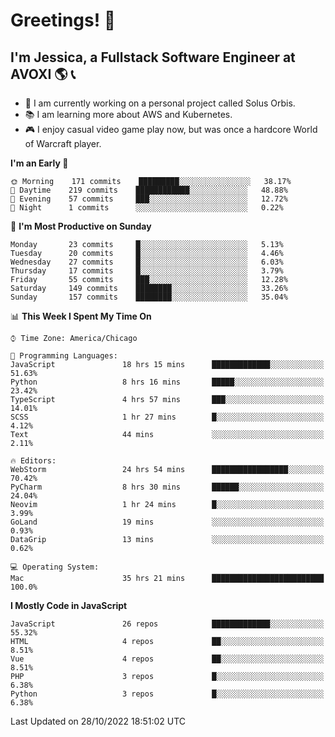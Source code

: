 # Greetings! 🧠

## I'm Jessica, a Fullstack Software Engineer at AVOXI 🌎 📞

- 🌟 I am currently working on a personal project called Solus Orbis.
- 📚 I am learning more about AWS and Kubernetes.
- 🎮 I enjoy casual video game play now, but was once a hardcore World of Warcraft player.

<!--START_SECTION:waka-->
**I'm an Early 🐤** 

```text
🌞 Morning    171 commits    █████████░░░░░░░░░░░░░░░░   38.17% 
🌆 Daytime    219 commits    ████████████░░░░░░░░░░░░░   48.88% 
🌃 Evening    57 commits     ███░░░░░░░░░░░░░░░░░░░░░░   12.72% 
🌙 Night      1 commits      ░░░░░░░░░░░░░░░░░░░░░░░░░   0.22%

```
📅 **I'm Most Productive on Sunday** 

```text
Monday       23 commits     █░░░░░░░░░░░░░░░░░░░░░░░░   5.13% 
Tuesday      20 commits     █░░░░░░░░░░░░░░░░░░░░░░░░   4.46% 
Wednesday    27 commits     █░░░░░░░░░░░░░░░░░░░░░░░░   6.03% 
Thursday     17 commits     █░░░░░░░░░░░░░░░░░░░░░░░░   3.79% 
Friday       55 commits     ███░░░░░░░░░░░░░░░░░░░░░░   12.28% 
Saturday     149 commits    ████████░░░░░░░░░░░░░░░░░   33.26% 
Sunday       157 commits    ████████░░░░░░░░░░░░░░░░░   35.04%

```


📊 **This Week I Spent My Time On** 

```text
⌚︎ Time Zone: America/Chicago

💬 Programming Languages: 
JavaScript               18 hrs 15 mins      █████████████░░░░░░░░░░░░   51.63% 
Python                   8 hrs 16 mins       █████░░░░░░░░░░░░░░░░░░░░   23.42% 
TypeScript               4 hrs 57 mins       ███░░░░░░░░░░░░░░░░░░░░░░   14.01% 
SCSS                     1 hr 27 mins        █░░░░░░░░░░░░░░░░░░░░░░░░   4.12% 
Text                     44 mins             ░░░░░░░░░░░░░░░░░░░░░░░░░   2.11%

🔥 Editors: 
WebStorm                 24 hrs 54 mins      █████████████████░░░░░░░░   70.42% 
PyCharm                  8 hrs 30 mins       ██████░░░░░░░░░░░░░░░░░░░   24.04% 
Neovim                   1 hr 24 mins        █░░░░░░░░░░░░░░░░░░░░░░░░   3.99% 
GoLand                   19 mins             ░░░░░░░░░░░░░░░░░░░░░░░░░   0.93% 
DataGrip                 13 mins             ░░░░░░░░░░░░░░░░░░░░░░░░░   0.62%

💻 Operating System: 
Mac                      35 hrs 21 mins      █████████████████████████   100.0%

```

**I Mostly Code in JavaScript** 

```text
JavaScript               26 repos            █████████████░░░░░░░░░░░░   55.32% 
HTML                     4 repos             ██░░░░░░░░░░░░░░░░░░░░░░░   8.51% 
Vue                      4 repos             ██░░░░░░░░░░░░░░░░░░░░░░░   8.51% 
PHP                      3 repos             █░░░░░░░░░░░░░░░░░░░░░░░░   6.38% 
Python                   3 repos             █░░░░░░░░░░░░░░░░░░░░░░░░   6.38%

```



 Last Updated on 28/10/2022 18:51:02 UTC
<!--END_SECTION:waka-->

<!--
**jessikuh/jessikuh** is a ✨ _special_ ✨ repository because its `README.md` (this file) appears on your GitHub profile.

Here are some ideas to get you started:

- 🔭 I’m currently working on ...
- 🌱 I’m currently learning ...
- 👯 I’m looking to collaborate on ...
- 🤔 I’m looking for help with ...
- 💬 Ask me about ...
- 📫 How to reach me: ...
- 😄 Pronouns: ...
- ⚡ Fun fact: ...
-->
